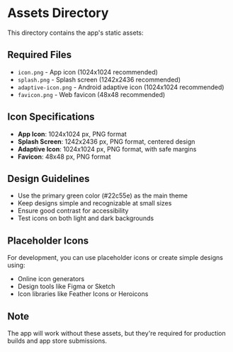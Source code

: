# Assets Directory

This directory contains the app's static assets:

## Required Files

- `icon.png` - App icon (1024x1024 recommended)
- `splash.png` - Splash screen (1242x2436 recommended)
- `adaptive-icon.png` - Android adaptive icon (1024x1024 recommended)
- `favicon.png` - Web favicon (48x48 recommended)

## Icon Specifications

- **App Icon**: 1024x1024 px, PNG format
- **Splash Screen**: 1242x2436 px, PNG format, centered design
- **Adaptive Icon**: 1024x1024 px, PNG format, with safe margins
- **Favicon**: 48x48 px, PNG format

## Design Guidelines

- Use the primary green color (#22c55e) as the main theme
- Keep designs simple and recognizable at small sizes
- Ensure good contrast for accessibility
- Test icons on both light and dark backgrounds

## Placeholder Icons

For development, you can use placeholder icons or create simple designs using:
- Online icon generators
- Design tools like Figma or Sketch
- Icon libraries like Feather Icons or Heroicons

## Note

The app will work without these assets, but they're required for production builds and app store submissions.



